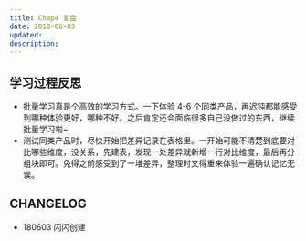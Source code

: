 ```yaml
---
title: Chap4 复盘
date: 2018-06-03
updated: 
description: 
---
```




## 学习过程反思

- 批量学习真是个高效的学习方式。一下体验 4-6 个同类产品，再迟钝都能感受到哪种体验更好，哪种不好。之后肯定还会面临很多自己没做过的东西，继续批量学习啦~
- 测试同类产品时，尽快开始把差异记录在表格里。一开始可能不清楚到底要对比哪些维度，没关系，先建表，发现一处差异就新增一行对比维度，最后再分组块即可。免得之前感受到了一堆差异，整理时又得重来体验一遍确认记忆无误。

## CHANGELOG 

- 180603 闪闪创建


